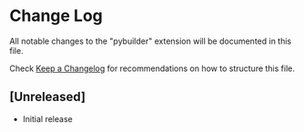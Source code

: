 # Change Log

All notable changes to the "pybuilder" extension will be documented in this file.

Check [Keep a Changelog](http://keepachangelog.com/) for recommendations on how to structure this file.

## [Unreleased]

- Initial release